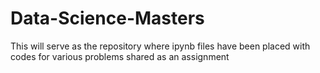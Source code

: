 # Data-Science-Masters
This will serve as the repository where ipynb files have been placed with codes for various problems shared as an assignment
